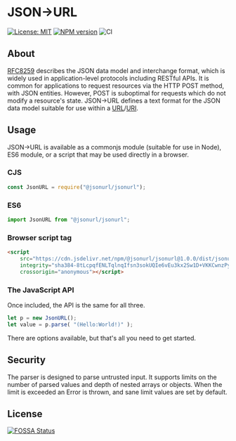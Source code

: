 # JSON&#x2192;URL
[![License: MIT](https://img.shields.io/github/license/jsonurl/jsonurl-js.svg?label=License)][license]
[![NPM version](https://img.shields.io/npm/v/@jsonurl/jsonurl.svg)](https://www.npmjs.com/package/@jsonurl/jsonurl)
![CI](https://github.com/jsonurl/jsonurl-js/workflows/ci/badge.svg?branch=master)

## About
[RFC8259][RFC8259] describes the JSON data model and interchange format, which is widely
used in application-level protocols including RESTful APIs. It is common for
applications to request resources via the HTTP POST method, with JSON entities.
However, POST is suboptimal for requests which do not modify a resource's
state. JSON&#x2192;URL defines a text format for the JSON data model suitable
for use within a [URL][RFC1738]/[URI][RFC3986].

## Usage
JSON&#x2192;URL is available as a commonjs module (suitable for use in Node), ES6
module, or a script that may be used directly in a browser.

### CJS
```js
const JsonURL = require("@jsonurl/jsonurl");
```
### ES6
```js
import JsonURL from "@jsonurl/jsonurl";
```
### Browser script tag
```html
<script
    src="https://cdn.jsdelivr.net/npm/@jsonurl/jsonurl@1.0.0/dist/jsonurl.min.js"
    integrity="sha384-8tLcpqfENLTqlnqIfsn3sokUQIe6vEu3kx2Sw1D+VKKCwnzPy2C2n837+blkJG8F"
    crossorigin="anonymous"></script>
```

### The JavaScript API
Once included, the API is the same for all three.
```js
let p = new JsonURL();
let value = p.parse( "(Hello:World!)" );
```
There are options available, but that's all you need to get started.

## Security
The parser is designed to parse untrusted input. It supports limits on
the number of parsed values and depth of nested arrays or objects.
When the limit is exceeded an Error is thrown, and sane limit values are
set by default.

[RFC8259]: https://tools.ietf.org/html/rfc8259
[RFC3986]: https://tools.ietf.org/html/rfc3986
[RFC1738]: https://tools.ietf.org/html/rfc1738
[license]: https://opensource.org/licenses/MIT


## License
[![FOSSA Status](https://app.fossa.com/api/projects/git%2Bgithub.com%2Fjsonurl%2Fjsonurl-js.svg?type=large)](https://app.fossa.com/projects/git%2Bgithub.com%2Fjsonurl%2Fjsonurl-js?ref=badge_large)
